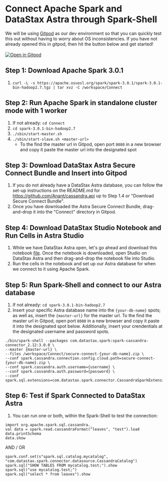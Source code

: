 # Connect Apache Spark and DataStax Astra through Spark-Shell

We will be using [Gitpod](https://www.gitpod.io/) as our dev environment so that you can quickly test this out without having to worry about OS inconsistencies. If you have not already opened this in gitpod, then hit the button below and get started! <br></br>
[![Open in Gitpod](https://gitpod.io/button/open-in-gitpod.svg)](https://gitpod.io/#https://github.com/adp8ke/Apache-Spark-and-DataStax-Astra)


## Step 1: Download Apache Spark 3.0.1
1. `curl -L -s https://apache.osuosl.org/spark/spark-3.0.1/spark-3.0.1-bin-hadoop2.7.tgz | tar xvz -C /workspace/Connect`

## Step 2: Run Apache Spark in standalone cluster mode with 1 worker
1. If not already: `cd Connect`
2. `cd spark-3.0.1-bin-hadoop2.7`
3. `./sbin/start-master.sh`
4. `./sbin/start-slave.sh <master-url>`
    - To the find the master url in Gitpod, open port `8080` in a new browser and copy it paste the master url into the designated spot

## Step 3: Download DataStax Astra Secure Connect Bundle and Insert into Gitpod
1. If you do not already have a DataStax Astra database, you can follow the set-up instructions on the README.md for https://github.com/Anant/cassandra.api up to Step 1.4 or "Download Secure Connect Bundle".
2. Once you have downloaded the Astra Secure Connect Bundle, drag-and-drop it into the "Connect" directory in Gitpod.
  
## Step 4: Download DataStax Studio Notebook and Run Cells in Astra Studio
1. While we have DataStax Astra open, let's go ahead and download this notebook [file](). Once the notebook is downloaded, open Studio on DataStax Astra and then drag-and-drop the notebook file into Studio.
2. Run the cells in the notebook and set up our Astra database for when we connect to it using Apache Spark.
 
## Step 5: Run Spark-Shell and connect to our Astra database
1. If not already: `cd spark-3.0.1-bin-hadoop2.7`
2. Insert your specific Astra database name into the `{your-db-name}` spots; as well as, insert the `{master-url}` for the master url. To the find the master url in Gitpod, open port `8080` in a new browser and copy it paste it into the designated spot below. Additionally, insert your crendentials at the designated username and password spots.
~~~
./bin/spark-shell --packages com.datastax.spark:spark-cassandra-connector_2.12:3.0.0 \
--master {master-url} \
--files /workspace/Connect/secure-connect-{your-db-name}.zip \
--conf spark.cassandra.connection.config.cloud.path=secure-connect-{your-db-name}.zip \
--conf spark.cassandra.auth.username={username} \
--conf spark.cassandra.auth.password={password} \
--conf spark.sql.extensions=com.datastax.spark.connector.CassandraSparkExtensions
~~~
  
## Step 6: Test if Spark Connected to DataStax Astra
1. You can run one or both, within the Spark-Shell to test the connection:
~~~
import org.apache.spark.sql.cassandra._
val data = spark.read.cassandraFormat("leaves", "test").load
data.printSchema
data.show
~~~
AND / OR
~~~
spark.conf.set(s"spark.sql.catalog.mycatalog", "com.datastax.spark.connector.datasource.CassandraCatalog")
spark.sql("SHOW TABLES FROM mycatalog.test;").show
spark.sql("use mycatalog.test;")
spark.sql("select * from leaves").show
~~~

